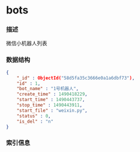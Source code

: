 # bots

### 描述

微信小机器人列表

### 数据结构

```json
{
    "_id" : ObjectId("58d5fa35c3666e0a1a6dbf73"),
    "id" : 1,
    "bot_name" : "1号机器人",
    "create_time" : 1490418229,
    "start_time" : 1490443737,
    "stop_time" : 1490443911,
    "start_file" : "weixin.py",
    "status" : 0,
    "is_del" : "n"
}

```

### 索引信息

```json

```